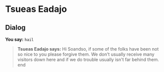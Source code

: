 # Tsueas Eadajo
## Dialog

**You say:** `hail`



>**Tsueas Eadajo says:** Hi Soandso, if some of the folks have been not so nice to you please forgive them. We don't usually receive many visitors down here and if we do trouble usually isn't far behind them.
end

